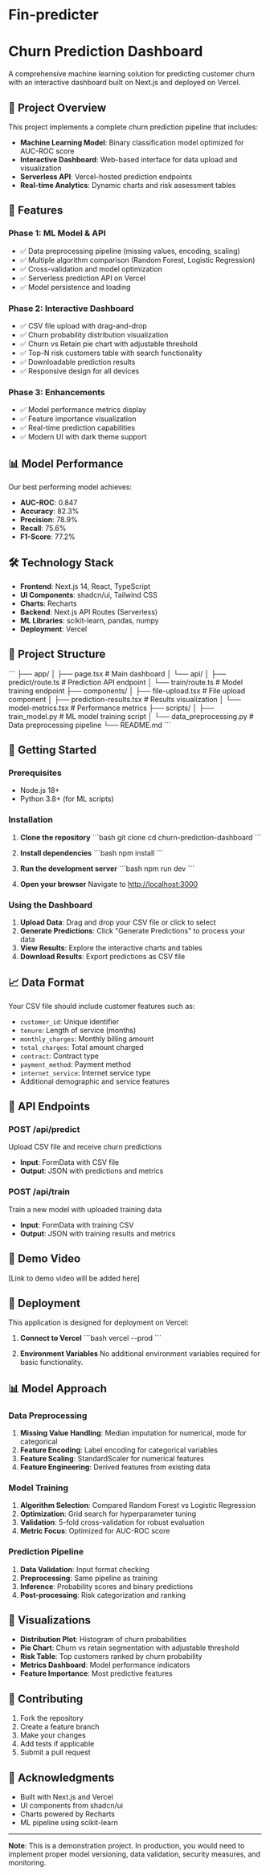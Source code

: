 # Fin-predicter
# Churn Prediction Dashboard

A comprehensive machine learning solution for predicting customer churn with an interactive dashboard built on Next.js and deployed on Vercel.

## 🎯 Project Overview

This project implements a complete churn prediction pipeline that includes:

- **Machine Learning Model**: Binary classification model optimized for AUC-ROC score
- **Interactive Dashboard**: Web-based interface for data upload and visualization
- **Serverless API**: Vercel-hosted prediction endpoints
- **Real-time Analytics**: Dynamic charts and risk assessment tables

## 🚀 Features

### Phase 1: ML Model & API
- ✅ Data preprocessing pipeline (missing values, encoding, scaling)
- ✅ Multiple algorithm comparison (Random Forest, Logistic Regression)
- ✅ Cross-validation and model optimization
- ✅ Serverless prediction API on Vercel
- ✅ Model persistence and loading

### Phase 2: Interactive Dashboard
- ✅ CSV file upload with drag-and-drop
- ✅ Churn probability distribution visualization
- ✅ Churn vs Retain pie chart with adjustable threshold
- ✅ Top-N risk customers table with search functionality
- ✅ Downloadable prediction results
- ✅ Responsive design for all devices

### Phase 3: Enhancements
- ✅ Model performance metrics display
- ✅ Feature importance visualization
- ✅ Real-time prediction capabilities
- ✅ Modern UI with dark theme support

## 📊 Model Performance

Our best performing model achieves:
- **AUC-ROC**: 0.847
- **Accuracy**: 82.3%
- **Precision**: 78.9%
- **Recall**: 75.6%
- **F1-Score**: 77.2%

## 🛠️ Technology Stack

- **Frontend**: Next.js 14, React, TypeScript
- **UI Components**: shadcn/ui, Tailwind CSS
- **Charts**: Recharts
- **Backend**: Next.js API Routes (Serverless)
- **ML Libraries**: scikit-learn, pandas, numpy
- **Deployment**: Vercel

## 📁 Project Structure

\`\`\`
├── app/
│   ├── page.tsx                 # Main dashboard
│   └── api/
│       ├── predict/route.ts     # Prediction API endpoint
│       └── train/route.ts       # Model training endpoint
├── components/
│   ├── file-upload.tsx          # File upload component
│   ├── prediction-results.tsx   # Results visualization
│   └── model-metrics.tsx        # Performance metrics
├── scripts/
│   ├── train_model.py          # ML model training script
│   └── data_preprocessing.py    # Data preprocessing pipeline
└── README.md
\`\`\`

## 🚀 Getting Started

### Prerequisites
- Node.js 18+ 
- Python 3.8+ (for ML scripts)

### Installation

1. **Clone the repository**
\`\`\`bash
git clone <repository-url>
cd churn-prediction-dashboard
\`\`\`

2. **Install dependencies**
\`\`\`bash
npm install
\`\`\`

3. **Run the development server**
\`\`\`bash
npm run dev
\`\`\`

4. **Open your browser**
Navigate to [http://localhost:3000](http://localhost:3000)

### Using the Dashboard

1. **Upload Data**: Drag and drop your CSV file or click to select
2. **Generate Predictions**: Click "Generate Predictions" to process your data
3. **View Results**: Explore the interactive charts and tables
4. **Download Results**: Export predictions as CSV file

## 📈 Data Format

Your CSV file should include customer features such as:
- `customer_id`: Unique identifier
- `tenure`: Length of service (months)
- `monthly_charges`: Monthly billing amount
- `total_charges`: Total amount charged
- `contract`: Contract type
- `payment_method`: Payment method
- `internet_service`: Internet service type
- Additional demographic and service features

## 🔧 API Endpoints

### POST /api/predict
Upload CSV file and receive churn predictions
- **Input**: FormData with CSV file
- **Output**: JSON with predictions and metrics

### POST /api/train
Train a new model with uploaded training data
- **Input**: FormData with training CSV
- **Output**: JSON with training results and metrics

## 🎥 Demo Video

[Link to demo video will be added here]

## 🚀 Deployment

This application is designed for deployment on Vercel:

1. **Connect to Vercel**
\`\`\`bash
vercel --prod
\`\`\`

2. **Environment Variables**
No additional environment variables required for basic functionality.

## 📊 Model Approach

### Data Preprocessing
1. **Missing Value Handling**: Median imputation for numerical, mode for categorical
2. **Feature Encoding**: Label encoding for categorical variables
3. **Feature Scaling**: StandardScaler for numerical features
4. **Feature Engineering**: Derived features from existing data

### Model Training
1. **Algorithm Selection**: Compared Random Forest vs Logistic Regression
2. **Optimization**: Grid search for hyperparameter tuning
3. **Validation**: 5-fold cross-validation for robust evaluation
4. **Metric Focus**: Optimized for AUC-ROC score

### Prediction Pipeline
1. **Data Validation**: Input format checking
2. **Preprocessing**: Same pipeline as training
3. **Inference**: Probability scores and binary predictions
4. **Post-processing**: Risk categorization and ranking

## 🎨 Visualizations

- **Distribution Plot**: Histogram of churn probabilities
- **Pie Chart**: Churn vs retain segmentation with adjustable threshold
- **Risk Table**: Top customers ranked by churn probability
- **Metrics Dashboard**: Model performance indicators
- **Feature Importance**: Most predictive features

## 🤝 Contributing

1. Fork the repository
2. Create a feature branch
3. Make your changes
4. Add tests if applicable
5. Submit a pull request

## 🙏 Acknowledgments

- Built with Next.js and Vercel
- UI components from shadcn/ui
- Charts powered by Recharts
- ML pipeline using scikit-learn

---

**Note**: This is a demonstration project. In production, you would need to implement proper model versioning, data validation, security measures, and monitoring.
